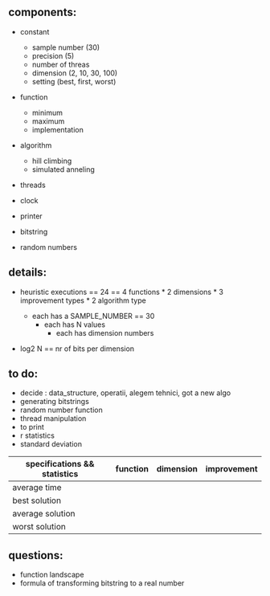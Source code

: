 ## components:

- constant
	- sample number (30)
	- precision (5)
	- number of threas
	- dimension (2, 10, 30, 100)
	- setting (best, first, worst)			

- function
	- minimum
	- maximum
	- implementation

- algorithm
	- hill climbing
	- simulated anneling

- threads
- clock
- printer
- bitstring
- random numbers

## details:

- heuristic executions == 24 == 4 functions * 2 dimensions * 3 improvement types * 2 algorithm type
	- each has a SAMPLE_NUMBER == 30
		- each has N values
			- each has dimension numbers

- log2 N == nr of bits per dimension

## to do:

- decide : data_structure, operatii, alegem tehnici, got a new algo
- generating bitstrings
- random number function
- thread manipulation
- to print
- r statistics
- standard deviation

|specifications && statistics|function|dimension|improvement|
|----------------------------|--------|---------|-----------|
|average time 		     |        |		|	    |
|best solution		     |	      |		|	    |
|average solution	     |	      |		|	    |
|worst solution		     |	      |		|	    |

## questions:

- function landscape
- formula of transforming bitstring to a real number